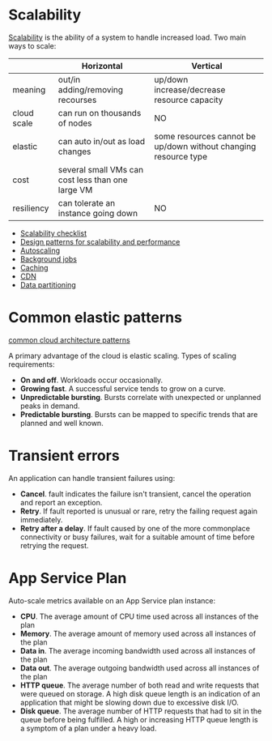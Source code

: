 # Scalability
[Scalability](https://docs.microsoft.com/en-us/azure/architecture/guide/pillars#scalability) is the ability of a system to handle increased load. Two main ways to scale:

|             | Horizontal                                        | Vertical                                                        |
|-------------|---------------------------------------------------|-----------------------------------------------------------------|
| meaning     | out/in adding/removing recourses                  | up/down increase/decrease resource capacity                     |
| cloud scale | can run on thousands of nodes                     | NO                                                              |
| elastic     | can auto in/out as load changes                   | some resources cannot be up/down without changing resource type |
| cost        | several small VMs can cost less than one large VM |                                                                 |
| resiliency  | can tolerate an instance going down               | NO                                                              |

- [Scalability checklist](https://docs.microsoft.com/en-us/azure/architecture/checklist/scalability)
- [Design patterns for scalability and performance](https://docs.microsoft.com/en-us/azure/architecture/patterns/category/performance-scalability)
- [Autoscaling](https://docs.microsoft.com/en-us/azure/architecture/best-practices/auto-scaling)
- [Background jobs](https://docs.microsoft.com/en-us/azure/architecture/best-practices/background-jobs)
- [Caching](https://docs.microsoft.com/en-us/azure/architecture/best-practices/caching)
- [CDN](https://docs.microsoft.com/en-us/azure/architecture/best-practices/cdn)
- [Data partitioning](https://docs.microsoft.com/en-us/azure/architecture/best-practices/data-partitioning)


# Common elastic patterns

[common cloud architecture patterns](https://docs.microsoft.com/en-us/azure/architecture/patterns/)

A primary advantage of the cloud is elastic scaling. Types of scaling requirements:

- **On and off**. Workloads occur occasionally.
- **Growing fast**. A successful service tends to grow on a curve. 
- **Unpredictable bursting**. Bursts correlate with unexpected or unplanned peaks in demand. 
- **Predictable bursting**. Bursts can be mapped to specific trends that are planned and well known. 


# Transient errors
An application can handle transient failures using:

- **Cancel**. fault indicates the failure isn't transient, cancel the operation and report an exception. 
- **Retry**. If fault reported is unusual or rare, retry the failing request again immediately.
- **Retry after a delay**. If fault caused by one of the more commonplace connectivity or busy failures, wait for a suitable amount of time before retrying the request.


# App Service Plan
Auto-scale metrics available on an App Service plan instance:

- **CPU**. The average amount of CPU time used across all instances of the plan
- **Memory**.  The average amount of memory used across all instances of the plan
- **Data in**. The average incoming bandwidth used across all instances of the plan
- **Data out**. The average outgoing bandwidth used across all instances of the plan
- **HTTP queue**. The average number of both read and write requests that were queued on storage. A high disk queue length is an indication of an application that might be slowing down due to excessive disk I/O.
- **Disk queue**. The average number of HTTP requests that had to sit in the queue before being fulfilled. A high or increasing HTTP queue length is a symptom of a plan under a heavy load.
